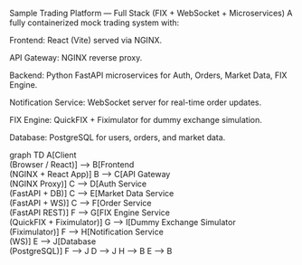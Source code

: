 Sample Trading Platform — Full Stack (FIX + WebSocket + Microservices)
A fully containerized mock trading system with:

Frontend: React (Vite) served via NGINX.

API Gateway: NGINX reverse proxy.

Backend: Python FastAPI microservices for Auth, Orders, Market Data, FIX Engine.

Notification Service: WebSocket server for real-time order updates.

FIX Engine: QuickFIX + Fiximulator for dummy exchange simulation.

Database: PostgreSQL for users, orders, and market data.

graph TD
  A[Client<br/>(Browser / React)] --> B[Frontend<br/>(NGINX + React App)]
  B --> C[API Gateway<br/>(NGINX Proxy)]
  C --> D[Auth Service<br/>(FastAPI + DB)]
  C --> E[Market Data Service<br/>(FastAPI + WS)]
  C --> F[Order Service<br/>(FastAPI REST)]
  F --> G[FIX Engine Service<br/>(QuickFIX + Fiximulator)]
  G --> I[Dummy Exchange Simulator<br/>(Fiximulator)]
  F --> H[Notification Service<br/>(WS)]
  E --> J[Database<br/>(PostgreSQL)]
  F --> J
  D --> J
  H --> B
  E --> B

